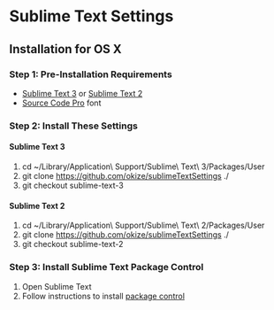 # Sublime Text Settings

## Installation for OS X

### Step 1: Pre-Installation Requirements

  * [Sublime Text 3](http://www.sublimetext.com/3) or [Sublime Text 2](http://www.sublimetext.com/2)
  * [Source Code Pro](https://github.com/adobe/Source-Code-Pro) font

### Step 2: Install These Settings

#### Sublime Text 3

  1. cd ~/Library/Application\ Support/Sublime\ Text\ 3/Packages/User
  2. git clone https://github.com/okize/sublimeTextSettings ./
  3. git checkout sublime-text-3

#### Sublime Text 2

  1. cd ~/Library/Application\ Support/Sublime\ Text\ 2/Packages/User
  2. git clone https://github.com/okize/sublimeTextSettings ./
  3. git checkout sublime-text-2

### Step 3: Install Sublime Text Package Control

  1. Open Sublime Text
  2. Follow instructions to install [package control](https://sublime.wbond.net/installation)
